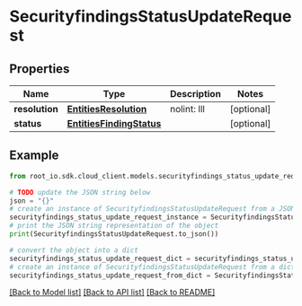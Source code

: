 # SecurityfindingsStatusUpdateRequest


## Properties

Name | Type | Description | Notes
------------ | ------------- | ------------- | -------------
**resolution** | [**EntitiesResolution**](EntitiesResolution.md) | nolint: lll | [optional] 
**status** | [**EntitiesFindingStatus**](EntitiesFindingStatus.md) |  | [optional] 

## Example

```python
from root_io.sdk.cloud_client.models.securityfindings_status_update_request import SecurityfindingsStatusUpdateRequest

# TODO update the JSON string below
json = "{}"
# create an instance of SecurityfindingsStatusUpdateRequest from a JSON string
securityfindings_status_update_request_instance = SecurityfindingsStatusUpdateRequest.from_json(json)
# print the JSON string representation of the object
print(SecurityfindingsStatusUpdateRequest.to_json())

# convert the object into a dict
securityfindings_status_update_request_dict = securityfindings_status_update_request_instance.to_dict()
# create an instance of SecurityfindingsStatusUpdateRequest from a dict
securityfindings_status_update_request_from_dict = SecurityfindingsStatusUpdateRequest.from_dict(securityfindings_status_update_request_dict)
```
[[Back to Model list]](../README.md#documentation-for-models) [[Back to API list]](../README.md#documentation-for-api-endpoints) [[Back to README]](../README.md)


